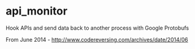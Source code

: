 # api_monitor
Hook APIs and send data back to another process with Google Protobufs

From June 2014 - http://www.codereversing.com/archives/date/2014/06
